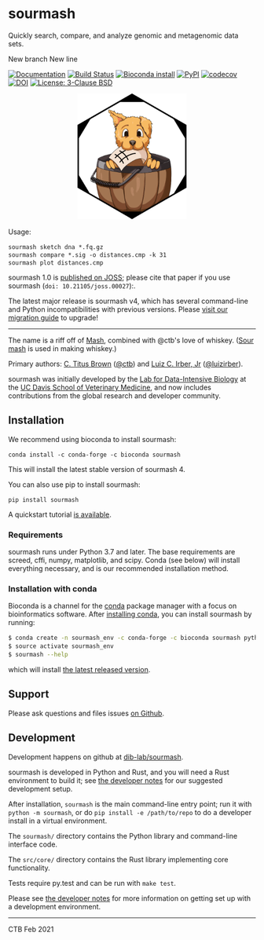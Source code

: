 # sourmash

Quickly search, compare, and analyze genomic and metagenomic data sets.

New branch
New line

[![Documentation](https://readthedocs.org/projects/sourmash/badge/?version=latest)](http://sourmash.readthedocs.io/en/latest/)
[![Build Status](https://github.com/dib-lab/sourmash/workflows/Python%20tests/badge.svg)](https://github.com/dib-lab/sourmash/actions/)
[![Bioconda install](https://img.shields.io/conda/dn/bioconda/sourmash.svg?style=flag&label=Bioconda)](https://anaconda.org/bioconda/sourmash)
<a href="https://pypi.org/project/sourmash/"><img alt="PyPI" src="https://badge.fury.io/py/sourmash.svg"></a>
[![codecov](https://codecov.io/gh/dib-lab/sourmash/branch/latest/graph/badge.svg)](https://codecov.io/gh/dib-lab/sourmash)
[![DOI](http://joss.theoj.org/papers/10.21105/joss.00027/status.svg)](http://joss.theoj.org/papers/10.21105/joss.00027)
<a href="https://github.com/dib-lab/sourmash/blob/latest/LICENSE"><img alt="License: 3-Clause BSD" src="https://img.shields.io/badge/License-BSD%203--Clause-blue.svg"></a>

<p align="center"><img src="https://raw.githubusercontent.com/dib-lab/sourmash/latest/doc/_static/logo.png" height="256" /></p>

Usage:

    sourmash sketch dna *.fq.gz
    sourmash compare *.sig -o distances.cmp -k 31
    sourmash plot distances.cmp

sourmash 1.0 is [published on JOSS](https://doi.org/10.21105/joss.00027); please cite that paper if you use sourmash (`doi: 10.21105/joss.00027`):.

The latest major release is sourmash v4, which has several
command-line and Python incompatibilities with previous
versions. Please
[visit our migration guide](https://sourmash.readthedocs.io/en/latest/support.html#migrating-from-sourmash-v3-x-to-sourmash-4-x)
to upgrade!

----

The name is a riff off of [Mash](https://github.com/marbl/Mash),
combined with @ctb's love of whiskey.
([Sour mash](https://en.wikipedia.org/wiki/Sour_mash) is used in
making whiskey.)

Primary authors: [C. Titus Brown](mailto:titus@idyll.org) ([@ctb](http://github.com/ctb)) and [Luiz C. Irber, Jr](mailto:sourmash@luizirber.org) ([@luizirber](http://github.com/luizirber)).

sourmash was initially developed by the
[Lab for Data-Intensive Biology](http://ivory.idyll.org/lab/) at the
[UC Davis School of Veterinary Medicine](http://www.vetmed.ucdavis.edu),
and now includes contributions from the global research and developer
community.

## Installation

We recommend using bioconda to install sourmash:

```
conda install -c conda-forge -c bioconda sourmash
```
This will install the latest stable version of sourmash 4.

You can also use pip to install sourmash:

```
pip install sourmash
```

A quickstart tutorial [is available](https://sourmash.readthedocs.io/en/latest/tutorials.html).

### Requirements

sourmash runs under Python 3.7 and later.  The base
requirements are screed, cffi, numpy, matplotlib, and scipy.  Conda
(see below) will install everything necessary, and is our recommended
installation method.

### Installation with conda

Bioconda is a channel for the
[conda](http://conda.pydata.org/docs/intro.html) package manager with
a focus on bioinformatics software. After
[installing conda](https://docs.conda.io/projects/conda/en/latest/user-guide/install/),
you can install sourmash by running:

```bash
$ conda create -n sourmash_env -c conda-forge -c bioconda sourmash python=3.7
$ source activate sourmash_env
$ sourmash --help
```

which will install
[the latest released version](https://github.com/dib-lab/sourmash/releases).

## Support

Please ask questions and files issues
[on Github](https://github.com/dib-lab/sourmash/issues).

## Development

Development happens on github at
[dib-lab/sourmash](https://github.com/dib-lab/sourmash).

sourmash is developed in Python and Rust, and you will need a Rust
environment to build it; see [the developer notes](doc/developer.md)
for our suggested development setup.

After installation, `sourmash` is the main command-line entry point;
run it with `python -m sourmash`, or do `pip install -e /path/to/repo` to
do a developer install in a virtual environment.

The `sourmash/` directory contains the Python library and command-line interface code.

The `src/core/` directory contains the Rust library implementing core
functionality.

Tests require py.test and can be run with `make test`.

Please see [the developer notes](doc/developer.md) for more information
on getting set up with a development environment.

----

CTB
Feb 2021
